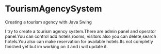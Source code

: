 # TourismAgencySystem
Creating a tourism agency with Java Swing

I try to create a tourism agency system.There are admin panel and operator panel.You can control add hotels,rooms, visitors also you can delete,search hotels.You also can make reservation for available hotels.Its not completly finished yet but im working on it and i will update it.
